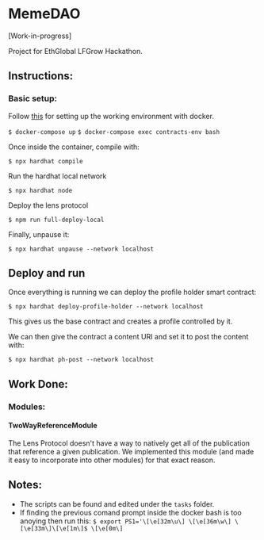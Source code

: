 # MemeDAO

[Work-in-progress]

Project for EthGlobal LFGrow Hackathon.

## Instructions: 
### Basic setup:
Follow [this](https://docs.lens.dev/docs/quick-setup) for setting up the working environment with docker.

```$ docker-compose up```
```$ docker-compose exec contracts-env bash```

Once inside the container, compile with:

```$ npx hardhat compile```

Run the hardhat local network

```$ npx hardhat node```

Deploy the lens protocol

```$ npm run full-deploy-local```

Finally, unpause it:

```$ npx hardhat unpause --network localhost```

## Deploy and run
Once everything is running we can deploy the profile holder smart contract:

```$ npx hardhat deploy-profile-holder --network localhost```

This gives us the base contract and creates a profile controlled by it.

We can then give the contract a content URI and set it to post the content with:

```$ npx hardhat ph-post --network localhost```

## Work Done:

### Modules:

#### TwoWayReferenceModule
The Lens Protocol doesn't have a way to natively get all of the publication that reference a given publication. We implemented this module (and made it easy to incorporate into other modules) for that exact reason. 

## Notes:
- The scripts can be found and edited under the `tasks` folder.
- If finding the previous comand prompt inside the docker bash is too anoying then run this:
```$ export PS1='\[\e[32m\u\] \[\e[36m\w\] \[\e[33m\]\[\e[1m\]$ \[\e[0m\]```